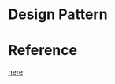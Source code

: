 # Design Pattern
# Reference
[here](https://github.com/nthanhkhang/Design-Pattern/blob/main/Head%20First%20Design%20Patterns%20(%20PDFDrive%20).pdf)
 
